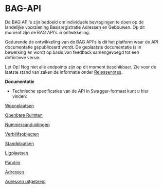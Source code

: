 # BAG-API
De BAG API's zijn bedoeld om individuele bevragingen te doen op de landelijke voorziening Basisregistratie Adressen en Gebouwen. Op dit moment zijn de BAG API's in ontwikkeling.  

Gedurende de ontwikkeling van de BAG API's is dit het platform waar de API documentatie gepubliceerd wordt.
De geplaatste documentatie is in bewerking en wordt op basis van feedback samengevoegd tot een definitieve versie.

Let Op! Nog niet alle endpoints zijn op dit moment beschikbaar. Zie voor de laatste stand van zaken de informatie onder [Releasenotes](https://github.com/lvbag/BAG-API/tree/master/Releasenotes).

__Documentatie__  
* Technische specificaties van de API in Swagger-formaat kunt u hier vinden:


[Woonplaatsen](https://petstore.swagger.io/?url=https://raw.githubusercontent.com/lvbag/BAG-API/master/Technische%20specificatie/Yaml%27s/BAG%20API%20Individuele%20Bevragingen/resolved/individuelebevragingen/v2/woonplaatsen.yaml)

[Openbare Ruimten](https://petstore.swagger.io/?url=https://raw.githubusercontent.com/lvbag/BAG-API/master/Technische%20specificatie/Yaml%27s/BAG%20API%20Individuele%20Bevragingen/resolved/individuelebevragingen/v2/openbareruimten.yaml)

[Nummeraanduidingen](https://petstore.swagger.io/?url=https://raw.githubusercontent.com/lvbag/BAG-API/master/Technische%20specificatie/Yaml%27s/BAG%20API%20Individuele%20Bevragingen/resolved/individuelebevragingen/v2/nummeraanduidingen.yaml)

[Verblijfsobjecten](https://petstore.swagger.io/?url=https://raw.githubusercontent.com/lvbag/BAG-API/master/Technische%20specificatie/Yaml%27s/BAG%20API%20Individuele%20Bevragingen/resolved/individuelebevragingen/v2/verblijfsobjecten.yaml)

[Standplaatsen](https://petstore.swagger.io/?url=https://raw.githubusercontent.com/lvbag/BAG-API/master/Technische%20specificatie/Yaml%27s/BAG%20API%20Individuele%20Bevragingen/resolved/individuelebevragingen/v2/standplaatsen.yaml)

[Ligplaatsen](https://petstore.swagger.io/?url=https://raw.githubusercontent.com/lvbag/BAG-API/master/Technische%20specificatie/Yaml%27s/BAG%20API%20Individuele%20Bevragingen/resolved/individuelebevragingen/v2/ligplaatsen.yaml)

[Panden](https://petstore.swagger.io/?url=https://raw.githubusercontent.com/lvbag/BAG-API/master/Technische%20specificatie/Yaml%27s/BAG%20API%20Individuele%20Bevragingen/resolved/individuelebevragingen/v2/panden.yaml)  
  
[Adressen](https://petstore.swagger.io/?url=https://raw.githubusercontent.com/lvbag/BAG-API/master/Technische%20specificatie/Yaml%27s/BAG%20API%20Individuele%20Bevragingen/resolved/individuelebevragingen/v2/adressen.yaml)  

[Adressen uitgebreid](https://petstore.swagger.io/?url=https://raw.githubusercontent.com/lvbag/BAG-API/master/Technische%20specificatie/Yaml%27s/BAG%20API%20Individuele%20Bevragingen/resolved/individuelebevragingen/v2/adressenuitgebreid.yaml)

